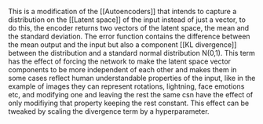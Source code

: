 This is a modification of the [[Autoencoders]] that intends to capture a distribution on the [[Latent space]] of the input instead of just a vector, to do this, the encoder returns two vectors of the latent space, the mean and the standard deviation.
The error function contains the difference between the mean output and the input but also a component [[KL divergence]] between the distribution and a standard normal distribution N(0,1).
This term has the effect of forcing the network to make the latent space vector components to be more independent of each other and makes them in some cases reflect human understandable properties of the input, like in the example of images they can represent rotations, lightning, face emotions etc, and modifying one and leaving the rest the same csn have the effect of only modifiying that property keeping the rest constant. This effect can be tweaked by scaling the divergence term by a hyperparameter.
